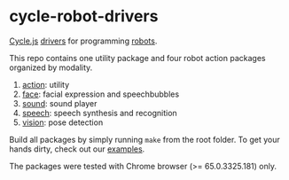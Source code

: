 # cycle-robot-drivers

[Cycle.js](http://cycle.js.org/) [drivers](https://cycle.js.org/drivers.html) for programming [robots](http://pixar.wikia.com/wiki/WALL%E2%80%A2E_(character)).

This repo contains one utility package and four robot action packages organized by modality.

1. [action](./action): utility
2. [face](./face): facial expression and speechbubbles
3. [sound](./sound): sound player
4. [speech](./speech): speech synthesis and recognition
5. [vision](./vision): pose detection

Build all packages by simply running `make` from the root folder. To get your hands dirty, check out our [examples](./examples).

The packages were tested with Chrome browser (>= 65.0.3325.181) only.
